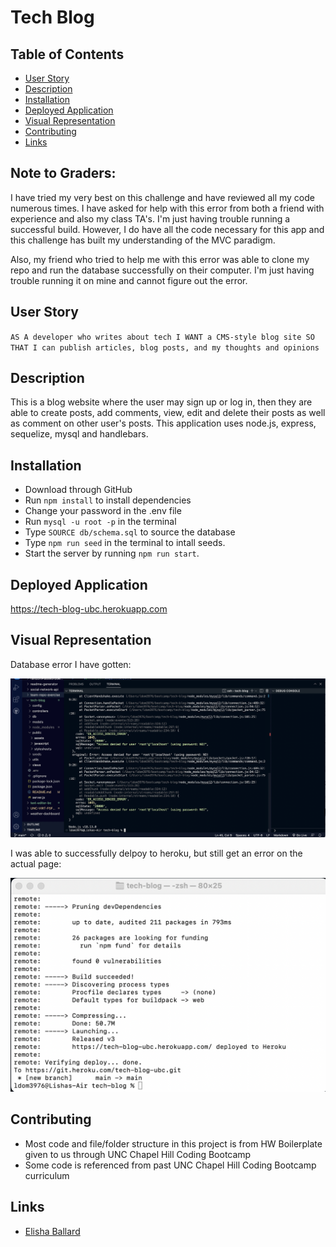 # Tech Blog

## Table of Contents
- [User Story](#user-story)  
- [Description](#description)  
- [Installation](#installation)  
- [Deployed Application](#deployed-application)
- [Visual Representation](#visual-representation)
- [Contributing](#contributing) 
- [Links](#links)

## Note to Graders:

I have tried my very best on this challenge and have reviewed all my code numerous times. I have asked for help with this error from both a friend with experience and also my class TA's. I'm just having trouble running a successful build. However, I do have all the code necessary for this app and this challenge has built my understanding of the MVC paradigm.

Also, my friend who tried to help me with this error was able to clone my repo and run the database successfully on their computer. I'm just having trouble running it on mine and cannot figure out the error. 

## User Story

`AS A developer who writes about tech
I WANT a CMS-style blog site
SO THAT I can publish articles, blog posts, and my thoughts and opinions`

## Description

This is a blog website where the user may sign up or log in, then they are able to create posts, add comments, view, edit and delete their posts as well as comment on other user's posts. This application uses node.js, express, sequelize, mysql and handlebars.

## Installation

- Download through GitHub
- Run `npm install` to install dependencies
- Change your password in the .env file
- Run `mysql -u root -p` in the terminal
- Type `SOURCE db/schema.sql` to source the database
- Type `npm run seed` in the terminal to intall seeds.
- Start the server by running `npm run start`.

## Deployed Application

https://tech-blog-ubc.herokuapp.com

## Visual Representation

Database error I have gotten:

![Alt text](public/assets/errorscreen.png)

I was able to successfully delpoy to heroku, but still get an error on the actual page:

![Alt text](public/assets/herokubuild.png)


## Contributing

- Most code and file/folder structure in this project is from HW Boilerplate given to us through UNC Chapel Hill Coding Bootcamp
- Some code is referenced from past UNC Chapel Hill Coding Bootcamp curriculum

## Links

- [Elisha Ballard](https://www.github.com/ldom3976)  
